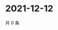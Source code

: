 # 2021-12-12

共 0 条

<!-- BEGIN WEIBO -->
<!-- 最后更新时间 Sun Dec 12 2021 15:08:46 GMT+0800 (China Standard Time) -->

<!-- END WEIBO -->
